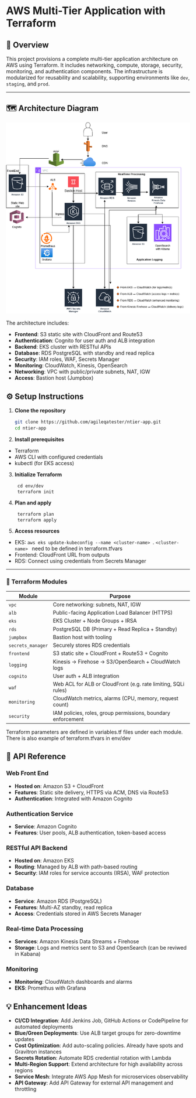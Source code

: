 # AWS Multi-Tier Application with Terraform

## 📖 Overview

This project provisions a complete multi-tier application architecture on AWS using Terraform. It includes networking, compute, storage, security, monitoring, and authentication components. The infrastructure is modularized for reusability and scalability, supporting environments like `dev`, `staging`, and `prod`.

---

## 🗺️ Architecture Diagram

<img src="aws.png" alt="AWS Architecture Diagram" width="800"/>


The architecture includes:

- **Frontend**: S3 static site with CloudFront and Route53
- **Authentication**: Cognito for user auth and ALB integration
- **Backend**: EKS cluster with RESTful APIs
- **Database**: RDS PostgreSQL with standby and read replica
- **Security**: IAM roles, WAF, Secrets Manager
- **Monitoring**: CloudWatch, Kinesis, OpenSearch
- **Networking**: VPC with public/private subnets, NAT, IGW
- **Access**: Bastion host (Jumpbox)

## ⚙️ Setup Instructions

1. **Clone the repository**
   ```bash
   git clone https://github.com/agileqatester/ntier-app.git
   cd ntier-app
   ```
2. **Install prerequisites**

 - Terraform
 - AWS CLI with configured credentials
 - kubectl (for EKS access)
   
3. **Initialize Terraform**
   ```
    cd env/dev
    terraform init
    ```
4. **Plan and apply**
   ```
    terraform plan
    terraform apply

    ```
5. **Access resources**   
 - EKS: ```aws eks update-kubeconfig --name <cluster-name> ```. ```<cluster-name> ``` need to be defined in terraform.tfvars
 - Frontend: CloudFront URL from outputs
 - RDS: Connect using credentials from Secrets Manager

---

### 🧱 Terraform Modules

| Module           | Purpose                                                                 |
|------------------|-------------------------------------------------------------------------|
| `vpc`            | Core networking: subnets, NAT, IGW                                      |
| `alb`            | Public-facing Application Load Balancer (HTTPS)                         |
| `eks`            | EKS Cluster + Node Groups + IRSA                                        |
| `rds`            | PostgreSQL DB (Primary + Read Replica + Standby)                        |
| `jumpbox`        | Bastion host with tooling                                               |
| `secrets_manager` | Securely stores RDS credentials                                         |
| `frontend`       | S3 static site + CloudFront + Route53 + Cognito                         |
| `logging`        | Kinesis → Firehose → S3/OpenSearch + CloudWatch logs                    |
| `cognito`        | User auth + ALB integration                                             |
| `waf`            | Web ACL for ALB or CloudFront (e.g. rate limiting, SQLi rules)          |
| `monitoring`     | CloudWatch metrics, alarms (CPU, memory, request count)                 |
| `security`       | IAM policies, roles, group permissions, boundary enforcement            |

Terraform parameters are defined in variables.tf files under each module. There is also example of terraform.tfvars in env/dev

## 📡 API Reference

### Web Front End
- **Hosted on**: Amazon S3 + CloudFront
- **Features**: Static site delivery, HTTPS via ACM, DNS via Route53
- **Authentication**: Integrated with Amazon Cognito

### Authentication Service
- **Service**: Amazon Cognito
- **Features**: User pools, ALB authentication, token-based access

### RESTful API Backend
- **Hosted on**: Amazon EKS
- **Routing**: Managed by ALB with path-based routing
- **Security**: IAM roles for service accounts (IRSA), WAF protection

### Database
- **Service**: Amazon RDS (PostgreSQL)
- **Features**: Multi-AZ standby, read replica
- **Access**: Credentials stored in AWS Secrets Manager

### Real-time Data Processing
- **Services**: Amazon Kinesis Data Streams + Firehose
- **Storage**: Logs and metrics sent to S3 and OpenSearch (can be reviwed in Kabana)

### Monitoring
- **Monitoring**: CloudWatch dashboards and alarms
- **EKS**: Promethus with Grafana

## 💡 Enhancement Ideas

- **CI/CD Integration**: Add Jenkins Job, GitHub Actions or CodePipeline for automated deployments
- **Blue/Green Deployments**: Use ALB target groups for zero-downtime updates
- **Cost Optimization**: Add auto-scaling policies. Already have spots and Gravitron instances
- **Secrets Rotation**: Automate RDS credential rotation with Lambda
- **Multi-Region Support**: Extend architecture for high availability across regions
- **Service Mesh**: Integrate AWS App Mesh for microservices observability
- **API Gateway**: Add API Gateway for external API management and throttling
